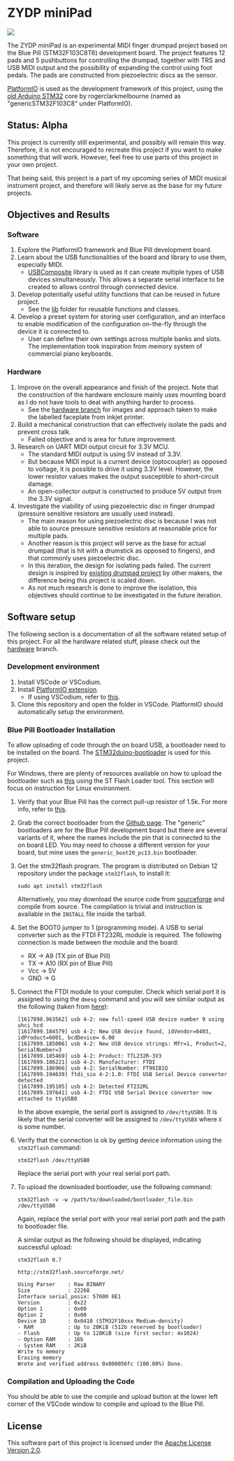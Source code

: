 # ZYDP miniPad

![](../hardware/images/IMG_20240917_183127_444.jpg)

The ZYDP miniPad is an experimental MIDI finger drumpad project based on the Blue Pill (STM32F103C8T6) development board. The project features 12 pads and 5 pushbuttons for controlling the drumpad, together with TRS and USB MIDI output and the possibility of expanding the control using foot pedals. The pads are constructed from piezoelectric discs as the sensor. 

[PlatformIO](https://platformio.org/) is used as the development framework of this project, using the [old Arduino STM32](https://github.com/rogerclarkmelbourne/Arduino_STM32) core by rogerclarkmelbourne (named as "genericSTM32F103C8" under PlatformIO).

## Status: Alpha

This project is currently still experimental, and possibly will remain this way. Therefore, it is not encouraged to recreate this project if you want to make something that will work. However, feel free to use parts of this project in your own project. 

That being said, this project is a part of my upcoming series of MIDI musical instrument project, and therefore will likely serve as the base for my future projects.

## Objectives and Results
### Software
1. Explore the PlatformIO framework and Blue Pill development board.
1. Learn about the USB functionalities of the board and library to use them, especially MIDI.
    - [USBComposite](https://github.com/arpruss/USBComposite_stm32f1) library is used as it can create multiple types of USB devices simultaneously. This allows a separate serial interface to be created to allows control through connected device.
1. Develop potentially useful utility functions that can be reused in future project.
    - See the [lib](lib) folder for reusable functions and classes.
1. Develop a preset system for storing user configuration, and an interface to enable modification of the configuration on-the-fly through the device it is connected to. 
    - User can define their own settings across multiple banks and slots. The implementation took inspiration from memory system of commercial piano keyboards.

### Hardware
1. Improve on the overall appearance and finish of the project. Note that the construction of the hardware enclosure mainly uses mounting board as I do not have tools to deal with anything harder to process.
    - See the [hardware branch](../hardware) for images and approach taken to make the labelled faceplate from inkjet printer.
1. Build a mechanical construction that can effectively isolate the pads and prevent cross talk.
    - Failed objective and is area for future improvement.
1. Research on UART MIDI output circuit for 3.3V MCU.
    - The standard MIDI output is using 5V instead of 3.3V.
    - But because MIDI input is a current device (optocoupler) as opposed to voltage, it is possible to drive it using 3.3V level. However, the lower resistor values makes the output susceptible to short-circuit damage.
    - An open-collector output is constructed to produce 5V output from the 3.3V signal.
1. Investigate the viability of using piezoelectric disc in finger drumpad (pressure sensitive resistors are usually used instead).
    - The main reason for using piezoelectric disc is because I was not able to source pressure sensitive resistors at reasonable price for multiple pads.
    - Another reason is this project will serve as the base for actual drumpad (that is hit with a drumstick as opposed to fingers), and that commonly uses piezoelectric disc.
    - In this iteration, the design for isolating pads failed. The current design is inspired by [existing drumpad project](https://www.youtube.com/watch?v=ZOAaDEYHt2U) by other makers, the difference being this project is scaled down.
    - As not much research is done to improve the isolation, this objectives should continue to be investigated in the future iteration.

## Software setup

The following section is a documentation of all the software related setup of this project. For all the hardware related stuff, please check out the [hardware](../hardware) branch.

### Development environment

1. Install VSCode or VSCodium.
1. Install [PlatformIO extension](https://platformio.org/install/ide?install=vscode).
    - If using VSCodium, refer to [this](https://github.com/platformio/platformio-vscode-ide/issues/1802).
1. Clone this repository and open the folder in VSCode. PlatformIO should automatically setup the environment.

### Blue Pill Bootloader Installation

To allow uploading of code through the on board USB, a bootloader need to be installed on the board. The [STM32duino-bootloader](https://github.com/rogerclarkmelbourne/STM32duino-bootloader) is used for this project.

For Windows, there are plenty of resources available on how to upload the bootloader such as [this](https://circuitdigest.com/microcontroller-projects/programming-stm32f103c8-board-using-usb-port) using the ST Flash Loader tool. This section will focus on instruction for Linux environment.

1. Verify that your Blue Pill has the correct pull-up resistor of 1.5k. For more info, refer to [this](https://github.com/amitesh-singh/amitesh-singh.github.io/blob/master/_posts/2017-10-09-correcting-usbpullup-resistor.markdown).
1. Grab the correct bootloader from the [Github page](https://github.com/rogerclarkmelbourne/STM32duino-bootloader/tree/master/bootloader_only_binaries). The "generic" bootloaders are for the Blue Pill development board but there are several variants of it, where the names include the pin that is connected to the on board LED. You may need to choose a different version for your board, but mine uses the `generic_boot20_pc13.bin` bootloader.
1. Get the stm32flash program. The program is distributed on Debian 12 repository under the package `stm32flash`, to install it:
    ```
    sudo apt install stm32flash
    ```
    Alternatively, you may download the source code from [sourceforge](https://sourceforge.net/projects/stm32flash/) and compile from source. The compilation is trivial and instruction is available in the `INSTALL` file inside the tarball.
1. Set the BOOT0 jumper to 1 (programming mode). A USB to serial converter such as the FTDI FT232RL module is required. The following connection is made between the module and the board:
    - RX -> A9 (TX pin of Blue Pill)
    - TX -> A10 (RX pin of Blue Pill)
    - Vcc -> 5V
    - GND -> G
1. Connect the FTDI module to your computer. Check which serial port it is assigned to using the `dmesg` command and you will see similar output as the following (taken from [here](https://askubuntu.com/questions/1414103/ubuntu20-04-ttyusb-doesnt-show-up-when-ftdi-device-connected)):
    ```
    [1617898.963562] usb 4-2: new full-speed USB device number 9 using uhci_hcd
    [1617899.184579] usb 4-2: New USB device found, idVendor=0403, idProduct=6001, bcdDevice= 6.00
    [1617899.185006] usb 4-2: New USB device strings: Mfr=1, Product=2, SerialNumber=3
    [1617899.185469] usb 4-2: Product: TTL232R-3V3
    [1617899.186221] usb 4-2: Manufacturer: FTDI
    [1617899.186966] usb 4-2: SerialNumber: FT99IB1Q
    [1617899.194639] ftdi_sio 4-2:1.0: FTDI USB Serial Device converter detected
    [1617899.195105] usb 4-2: Detected FT232RL
    [1617899.197641] usb 4-2: FTDI USB Serial Device converter now attached to ttyUSB0
    ```
    In the above example, the serial port is assigned to `/dev/ttyUSB0`. It is likely that the serial converter will be assigned to `/dev/ttyUSBX` where `X` is some number.
1. Verify that the connection is ok by getting device information using the `stm32flash` command:
    ```
    stm32flash /dev/ttyUSB0
    ```
    Replace the serial port with your real serial port path.
1. To upload the downloaded bootloader, use the following command:
    ```
    stm32flash -v -w /path/to/downloaded/bootloader_file.bin /dev/ttyUSB0
    ```
    Again, replace the serial port with your real serial port path and the path to bootloader file.

    A similar output as the following should be displayed, indicating successful upload:
    ```
    stm32flash 0.7

    http://stm32flash.sourceforge.net/

    Using Parser    : Raw BINARY
    Size            : 22268
    Interface serial_posix: 57600 8E1
    Version         : 0x22
    Option 1        : 0x00
    Option 2        : 0x00
    Device 1D       : 0x0410 (STM32F10xxx Medium-density)
    - RAM           : Up to 20KiB (512b reserved by bootloader)
    - Flash         : Up to 128KiB (size first sector: 4x1024)
    - Option RAM    : 16b
    - System RAM    : 2KiB
    Write to memory
    Erasing memory
    Wrote and verified address 0x080056fc (100.00%) Done.
    ```

### Compilation and Uploading the Code

You should be able to use the compile and upload button at the lower left corner of the VSCode window to compile and upload to the Blue Pill.

## License

This software part of this project is licensed under the [Apache License Version 2.0](LICENSE).